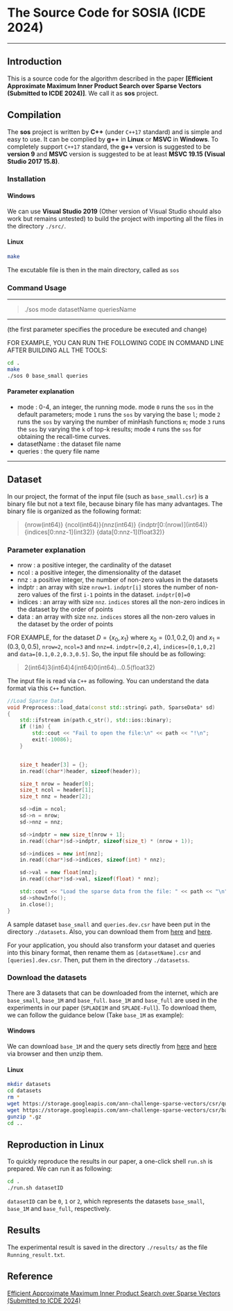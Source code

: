 
# The Source Code for SOSIA (ICDE 2024)
-----------------------------------------------------------------------------------------------------------------
## Introduction
This is a source code for the algorithm described in the paper **[Efficient Approximate Maximum Inner Product Search over Sparse Vectors (Submitted to ICDE 2024)]**. We call it as **sos** project.
## Compilation
The **sos** project is written by **C++** (under `C++17` standard) and is simple and easy to use. It can be complied by **g++** in **Linux** or **MSVC** in **Windows**. To completely support `C++17` standard, the **g++** version is suggested to be **version 9** and **MSVC** version is suggested to be at least **MSVC 19.15 (Visual Studio 2017 15.8)**.

### Installation
#### Windows
We can use **Visual Studio 2019** (Other version of Visual Studio should also work but remains untested) to build the project with importing all the files in the directory `./src/`.

#### Linux
```bash
make
```
The excutable file is then in the main directory, called as `sos`

### Command Usage

-------------------------------------------------------------------
> ./sos mode datasetName queriesName
-------------------------------------------------------------------
(the first parameter specifies the procedure be executed and change)

FOR EXAMPLE, YOU CAN RUN THE FOLLOWING CODE IN COMMAND LINE AFTER BUILDING ALL THE TOOLS:

```bash
cd .
make
./sos 0 base_small queries
```

#### Parameter explanation

- mode         : 0-4, an integer, the running mode. mode `0` runs the `sos` in the default parameters; mode `1` runs the `sos` by varying the base `l`; mode `2` runs the `sos` by varying the number of minHash functions `m`; mode `3` runs the `sos` by varying the `k` of top-k results; mode `4` runs the `sos` for obtaining the recall-time curves.
- datasetName  : the dataset file name
- queries      : the query file name
-------------------------------------------------------------------

## Dataset

In our project, the format of the input file (such as `base_small.csr`) is a binary file but not a text file, because binary file has many advantages. The binary file is organized as the following format:

>{nrow(int64)} {ncol(int64)}{nnz(int64)} {indptr\[0:(nrow)\](int64)} {indices\[0:nnz-1\](int32)} {data\[0:nnz-1\](float32)}

### Parameter explanation

- nrow        : a positive integer, the cardinality of the dataset
- ncol        : a positive integer, the dimensionality of the dataset
- nnz         : a positive integer, the number of non-zero values in the datasets
- indptr      : an array with size `nrow+1`. `indptr[i]` stores the number of non-zero values of the first `i-1` points in the dataset. `indptr[0]=0`
- indices     : an array with size `nnz`. `indices` stores all the non-zero indices in the dataset by the order of points
- data        : an array with size `nnz`. `indices` stores all the non-zero values in the dataset by the order of points

FOR EXAMPLE, for the dataset $D=\{x_0,x_1\}$ where $x_0=(0.1,0.2,0)$ and $x_1=(0.3,0,0.5)$, `nrow=2`, `ncol=3` and `nnz=4`. `indptr=[0,2,4]`, `indices=[0,1,0,2]` and `data=[0.1,0.2,0.3,0.5]`. So, the input file should be as following:

> 2(int64)3(int64)4(int64)0(int64)...0.5(float32)

The input file is read via `C++` as following. You can understand the data format via this `C++` function.
```c++
//Load Sparse Data
void Preprocess::load_data(const std::string& path, SparseData* sd)
{
	std::ifstream in(path.c_str(), std::ios::binary);
	if (!in) {
		std::cout << "Fail to open the file:\n" << path << "!\n";
		exit(-10086);
	}


	size_t header[3] = {};
	in.read((char*)header, sizeof(header));

	size_t nrow = header[0];
	size_t ncol = header[1];
	size_t nnz = header[2];

	sd->dim = ncol;
	sd->n = nrow;
	sd->nnz = nnz;

	sd->indptr = new size_t[nrow + 1];
	in.read((char*)sd->indptr, sizeof(size_t) * (nrow + 1));

	sd->indices = new int[nnz];
	in.read((char*)sd->indices, sizeof(int) * nnz);

	sd->val = new float[nnz];
	in.read((char*)sd->val, sizeof(float) * nnz);

	std::cout << "Load the sparse data from the file: " << path << "\n";
	sd->showInfo();
	in.close();
}
```

A sample dataset `base_small` and `queries.dev.csr` have been put in the directory `./datasets`.
Also, you can download them from [here](https://storage.googleapis.com/ann-challenge-sparse-vectors/csr/base_small.csr.gz) and [here](https://storage.googleapis.com/ann-challenge-sparse-vectors/csr/queries.csr.gz).

For your application, you should also transform your dataset and queries into this binary format, then rename them as `[datasetName].csr` and `[queries].dev.csr`. Then, put them in the directory `./datasetss`.

### Download the datasets
There are 3 datasets that can be downloaded from the internet, which are `base_small`, `base_1M` and `base_full`. `base_1M` and `base_full` are used in the experiments in our paper (`SPLADE1M` and `SPLADE-Full`). To download them, we can follow the guidance below (Take `base_1M` as example):
#### Windows
We can download `base_1M` and the query sets directly from [here](https://storage.googleapis.com/ann-challenge-sparse-vectors/csr/base_1M.csr.gz) and [here](https://storage.googleapis.com/ann-challenge-sparse-vectors/csr/queries.csr.gz) via browser and then unzip them.

#### Linux
```bash
mkdir datasets
cd datasets
rm *
wget https://storage.googleapis.com/ann-challenge-sparse-vectors/csr/queries.dev.csr.gz
wget https://storage.googleapis.com/ann-challenge-sparse-vectors/csr/base_1M.csr.gz
gunzip *.gz
cd ..
```

## Reproduction in Linux
To quickly reproduce the results in our paper, a one-click shell `run.sh` is prepared. We can run it as following:
```bash
cd .
./run.sh datasetID
```
`datasetID` can be `0`, `1` or `2`, which represents the datasets `base_small`, `base_1M` and `base_full`, respectively.
## Results
The experimental result is saved in the directory `./results/` as the file `Running_result.txt`.

## Reference
[Efficient Approximate Maximum Inner Product Search over Sparse Vectors (Submitted to ICDE 2024)](https://github.com/Jacyhust/SOSIA/tree/main/Report)
